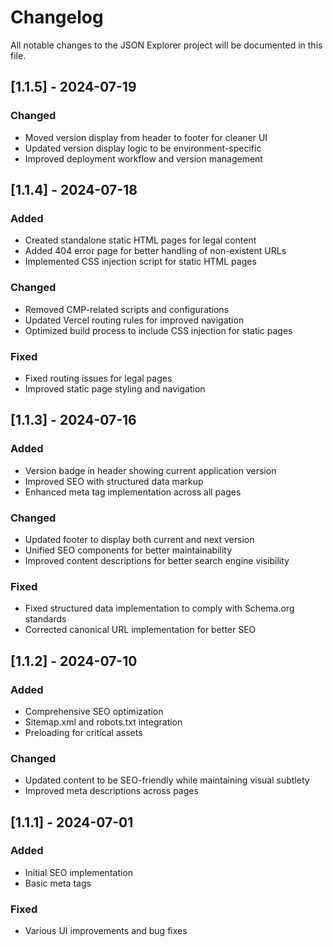# Changelog

All notable changes to the JSON Explorer project will be documented in this file.

## [1.1.5] - 2024-07-19

### Changed
- Moved version display from header to footer for cleaner UI
- Updated version display logic to be environment-specific
- Improved deployment workflow and version management

## [1.1.4] - 2024-07-18

### Added
- Created standalone static HTML pages for legal content
- Added 404 error page for better handling of non-existent URLs
- Implemented CSS injection script for static HTML pages

### Changed
- Removed CMP-related scripts and configurations
- Updated Vercel routing rules for improved navigation
- Optimized build process to include CSS injection for static pages

### Fixed
- Fixed routing issues for legal pages
- Improved static page styling and navigation

## [1.1.3] - 2024-07-16

### Added
- Version badge in header showing current application version
- Improved SEO with structured data markup
- Enhanced meta tag implementation across all pages

### Changed
- Updated footer to display both current and next version
- Unified SEO components for better maintainability
- Improved content descriptions for better search engine visibility

### Fixed
- Fixed structured data implementation to comply with Schema.org standards
- Corrected canonical URL implementation for better SEO

## [1.1.2] - 2024-07-10

### Added
- Comprehensive SEO optimization
- Sitemap.xml and robots.txt integration
- Preloading for critical assets

### Changed
- Updated content to be SEO-friendly while maintaining visual subtlety
- Improved meta descriptions across pages

## [1.1.1] - 2024-07-01

### Added
- Initial SEO implementation
- Basic meta tags

### Fixed
- Various UI improvements and bug fixes
